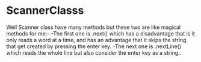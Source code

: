 # ScannerClasss
Well Scanner class have many methods but these two are like magical methods for me:-
    -The first one is .next() which has a disadvantage 
    that is it only reads a word at a time, and has an 
    advantage that it skips the string that get created
    by pressing the enter key.
    -The next one is .nextLine() which reads the whole 
    line but also consider the enter key as a string..
